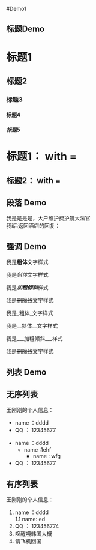 #Demo1

## 标题Demo

# 标题1
## 标题2
### 标题3
#### 标题4
##### 标题5

标题1： with = 
===

标题2： with = 
---


## 段落 Demo

我是是是是，大户维护费护航大法官  
我i后返回酒店的回复：

## 强调 Demo

我是**粗体**文字样式

我是*斜体*文字样式

我是***加粗倾斜***样式

我是~~删除线~~文字样式

我是_粗体_文字样式

我是__斜体__文字样式

我是___加粗倾斜___样式

我是~~删除线~~文字样式



## 列表 Demo

## 无序列表

王刚刚的个人信息：
* name ：dddd
* QQ ： 12345677
- name ：dddd
  - name :1ehf
    - name : wfg
- QQ ： 12345677
## 有序列表

王刚刚的个人信息：
1. name ：dddd  
  1.1 name: ed 
2. QQ ： 123456774
4. 唤醒嘎韩国大概
3. 请飞机回国